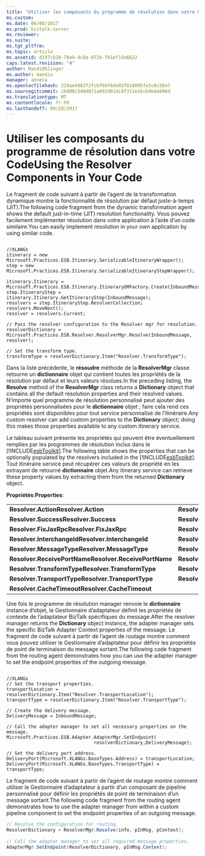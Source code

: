 ```yaml
---
title: "Utiliser les composants du programme de résolution dans votre Code | Documents Microsoft"
ms.custom: 
ms.date: 06/08/2017
ms.prod: biztalk-server
ms.reviewer: 
ms.suite: 
ms.tgt_pltfrm: 
ms.topic: article
ms.assetid: d197cb28-78a9-4c8a-872b-f61ef15e6622
caps.latest.revision: "4"
author: MandiOhlinger
ms.author: mandia
manager: anneta
ms.openlocfilehash: 220ae4983f2fcbf60f6de02f818095fe5c0c50a7
ms.sourcegitcommit: cb908c540d8f1a692d01dc8f313e16cb4b4e696d
ms.translationtype: MT
ms.contentlocale: fr-FR
ms.lasthandoff: 09/20/2017
---
```

# <a name="using-the-resolver-components-in-your-code"></a><span data-ttu-id="3b05e-102">Utiliser les composants du programme de résolution dans votre Code</span><span class="sxs-lookup"><span data-stu-id="3b05e-102">Using the Resolver Components in Your Code</span></span>
<span data-ttu-id="3b05e-103">Le fragment de code suivant à partir de l’agent de la transformation dynamique montre la fonctionnalité de résolution par défaut juste-à-temps (JIT).</span><span class="sxs-lookup"><span data-stu-id="3b05e-103">The following code fragment from the dynamic transformation agent shows the default just-in-time (JIT) resolution functionality.</span></span> <span data-ttu-id="3b05e-104">Vous pouvez facilement implémenter résolution dans votre application à l’aide d’un code similaire.</span><span class="sxs-lookup"><span data-stu-id="3b05e-104">You can easily implement resolution in your own application by using similar code.</span></span>  
  
```  
  
//XLANGs  
itinerary = new Microsoft.Practices.ESB.Itinerary.SerializableItineraryWrapper();  
step = new Microsoft.Practices.ESB.Itinerary.SerializableItineraryStepWrapper();  
  
itinerary.Itinerary = Microsoft.Practices.ESB.Itinerary.ItineraryOMFactory.Create(InboundMessage);  
step.ItineraryStep = itinerary.Itinerary.GetItineraryStep(InboundMessage);  
resolvers = step.ItineraryStep.ResolverCollection;  
resolvers.MoveNext();  
resolver = resolvers.Current;  
  
// Pass the resolver configuration to the Resolver mgr for resolution.  
resolverDictionary = Microsoft.Practices.ESB.Resolver.ResolverMgr.Resolve(InboundMessage, resolver);  
  
// Set the transform type.  
transformType = resolverDictionary.Item("Resolver.TransformType");  
```  
  
 <span data-ttu-id="3b05e-105">Dans la liste précédente, le **résoudre** méthode de la **ResolverMgr** classe retourne un **dictionnaire** objet qui contient toutes les propriétés de la résolution par défaut et leurs valeurs résolues.</span><span class="sxs-lookup"><span data-stu-id="3b05e-105">In the preceding listing, the **Resolve** method of the **ResolverMgr** class returns a **Dictionary** object that contains all the default resolution properties and their resolved values.</span></span> <span data-ttu-id="3b05e-106">N’importe quel programme de résolution personnalisé peut ajouter des propriétés personnalisées pour le **dictionnaire** objet ; faire cela rend ces propriétés sont disponibles pour tout service personnalisé de l’itinéraire.</span><span class="sxs-lookup"><span data-stu-id="3b05e-106">Any custom resolver can add custom properties to the **Dictionary** object; doing this makes those properties available to any custom itinerary service.</span></span>  
  
 <span data-ttu-id="3b05e-107">Le tableau suivant présente les propriétés qui peuvent être éventuellement remplies par les programmes de résolution inclus dans le [!INCLUDE[esbToolkit](../includes/esbtoolkit-md.md)].</span><span class="sxs-lookup"><span data-stu-id="3b05e-107">The following table shows the properties that can be optionally populated by the resolvers included in the [!INCLUDE[esbToolkit](../includes/esbtoolkit-md.md)].</span></span> <span data-ttu-id="3b05e-108">Tout itinéraire service peut récupérer ces valeurs de propriété en les extrayant de retourné **dictionnaire** objet.</span><span class="sxs-lookup"><span data-stu-id="3b05e-108">Any itinerary service can retrieve these property values by extracting them from the returned **Dictionary** object.</span></span>  
  
 <span data-ttu-id="3b05e-109">**Propriétés**:</span><span class="sxs-lookup"><span data-stu-id="3b05e-109">**Properties**:</span></span>  
  
||||  
|-|-|-|  
|<span data-ttu-id="3b05e-110">**Resolver.Action**</span><span class="sxs-lookup"><span data-stu-id="3b05e-110">**Resolver.Action**</span></span>|<span data-ttu-id="3b05e-111">**Resolver.ActionField**</span><span class="sxs-lookup"><span data-stu-id="3b05e-111">**Resolver.ActionField**</span></span>|<span data-ttu-id="3b05e-112">**Resolver.DocumentSpecName**</span><span class="sxs-lookup"><span data-stu-id="3b05e-112">**Resolver.DocumentSpecName**</span></span>|  
|<span data-ttu-id="3b05e-113">**Resolver.Success**</span><span class="sxs-lookup"><span data-stu-id="3b05e-113">**Resolver.Success**</span></span>|<span data-ttu-id="3b05e-114">**Resolver.EndpointConfig**</span><span class="sxs-lookup"><span data-stu-id="3b05e-114">**Resolver.EndpointConfig**</span></span>|<span data-ttu-id="3b05e-115">**Resolver.DocumentSpecStrongName**</span><span class="sxs-lookup"><span data-stu-id="3b05e-115">**Resolver.DocumentSpecStrongName**</span></span>|  
|<span data-ttu-id="3b05e-116">**Resolver.FixJaxRpc**</span><span class="sxs-lookup"><span data-stu-id="3b05e-116">**Resolver.FixJaxRpc**</span></span>|<span data-ttu-id="3b05e-117">**Resolver.InboundTransportType**</span><span class="sxs-lookup"><span data-stu-id="3b05e-117">**Resolver.InboundTransportType**</span></span>|<span data-ttu-id="3b05e-118">**Resolver.EpmRRCorrelationToken**</span><span class="sxs-lookup"><span data-stu-id="3b05e-118">**Resolver.EpmRRCorrelationToken**</span></span>|  
|<span data-ttu-id="3b05e-119">**Resolver.InterchangeId**</span><span class="sxs-lookup"><span data-stu-id="3b05e-119">**Resolver.InterchangeId**</span></span>|<span data-ttu-id="3b05e-120">**Resolver.IsRequestResponse**</span><span class="sxs-lookup"><span data-stu-id="3b05e-120">**Resolver.IsRequestResponse**</span></span>|<span data-ttu-id="3b05e-121">**Resolver.InboundTransportLocation**</span><span class="sxs-lookup"><span data-stu-id="3b05e-121">**Resolver.InboundTransportLocation**</span></span>|  
|<span data-ttu-id="3b05e-122">**Resolver.MessageType**</span><span class="sxs-lookup"><span data-stu-id="3b05e-122">**Resolver.MessageType**</span></span>|<span data-ttu-id="3b05e-123">**Resolver.MethodName**</span><span class="sxs-lookup"><span data-stu-id="3b05e-123">**Resolver.MethodName**</span></span>|<span data-ttu-id="3b05e-124">**Resolver.MessageExchangePattern**</span><span class="sxs-lookup"><span data-stu-id="3b05e-124">**Resolver.MessageExchangePattern**</span></span>|  
|<span data-ttu-id="3b05e-125">**Resolver.ReceivePortName**</span><span class="sxs-lookup"><span data-stu-id="3b05e-125">**Resolver.ReceivePortName**</span></span>|<span data-ttu-id="3b05e-126">**Resolver.TransportLocation**</span><span class="sxs-lookup"><span data-stu-id="3b05e-126">**Resolver.TransportLocation**</span></span>|<span data-ttu-id="3b05e-127">**Resolver.OutboundTransportCLSID**</span><span class="sxs-lookup"><span data-stu-id="3b05e-127">**Resolver.OutboundTransportCLSID**</span></span>|  
|<span data-ttu-id="3b05e-128">**Resolver.TransformType**</span><span class="sxs-lookup"><span data-stu-id="3b05e-128">**Resolver.TransformType**</span></span>|<span data-ttu-id="3b05e-129">**Resolver.TargetNamespace**</span><span class="sxs-lookup"><span data-stu-id="3b05e-129">**Resolver.TargetNamespace**</span></span>|<span data-ttu-id="3b05e-130">**Resolver.ReceiveLocationName**</span><span class="sxs-lookup"><span data-stu-id="3b05e-130">**Resolver.ReceiveLocationName**</span></span>|  
|<span data-ttu-id="3b05e-131">**Resolver.TransportType**</span><span class="sxs-lookup"><span data-stu-id="3b05e-131">**Resolver.TransportType**</span></span>|<span data-ttu-id="3b05e-132">**Resolver.TransportNamespace**</span><span class="sxs-lookup"><span data-stu-id="3b05e-132">**Resolver.TransportNamespace**</span></span>|<span data-ttu-id="3b05e-133">**Resolver.WindowUserField**</span><span class="sxs-lookup"><span data-stu-id="3b05e-133">**Resolver.WindowUserField**</span></span>|  
|<span data-ttu-id="3b05e-134">**Resolver.CacheTimeout**</span><span class="sxs-lookup"><span data-stu-id="3b05e-134">**Resolver.CacheTimeout**</span></span>|||  
  
 <span data-ttu-id="3b05e-135">Une fois le programme de résolution manager renvoie le **dictionnaire** instance d’objet, le Gestionnaire d’adaptateur définit les propriétés de contexte de l’adaptateur BizTalk spécifiques du message.</span><span class="sxs-lookup"><span data-stu-id="3b05e-135">After the resolver manager returns the **Dictionary** object instance, the adapter manager sets the specific BizTalk Adapter Context properties of the message.</span></span> <span data-ttu-id="3b05e-136">Le fragment de code suivant à partir de l’agent de routage montre comment vous pouvez utiliser le Gestionnaire d’adaptateur pour définir les propriétés de point de terminaison du message sortant.</span><span class="sxs-lookup"><span data-stu-id="3b05e-136">The following code fragment from the routing agent demonstrates how you can use the adapter manager to set the endpoint properties of the outgoing message.</span></span>  
  
```  
  
//XLANGs  
// Set the transport properties.  
transportLocation = resolverDictionary.Item("Resolver.TransportLocation");  
transportType = resolverDictionary.Item("Resolver.TransportType");  
  
// Create the delivery message.  
DeliveryMessage = InboundMessage;  
  
// Call the adapter manager to set all necessary properties on the message.  
Microsoft.Practices.ESB.Adapter.AdapterMgr.SetEndpoint(  
                                resolverDictionary,DeliveryMessage);  
  
// Set the delivery port address.  
DeliveryPort(Microsoft.XLANGs.BaseTypes.Address) = transportLocation;  
DeliveryPort(Microsoft.XLANGs.BaseTypes.TransportType) = transportType;  
```  
  
 <span data-ttu-id="3b05e-137">Le fragment de code suivant à partir de l’agent de routage montre comment utiliser le Gestionnaire d’adaptateur à partir d’un composant de pipeline personnalisé pour définir les propriétés de point de terminaison d’un message sortant.</span><span class="sxs-lookup"><span data-stu-id="3b05e-137">The following code fragment from the routing agent demonstrates how to use the adapter manager from within a custom pipeline component to set the endpoint properties of an outgoing message.</span></span>  
  
```csharp  
// Resolve the configuration for routing.  
ResolverDictionary = ResolverMgr.Resolve(info, pInMsg, pContext);  
  
// Call the adapter manager to set all required message properties.  
AdapterMgr.SetEndpoint(ResolverDictionary, pInMsg.Context);  
```
